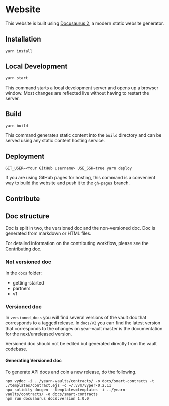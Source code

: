 # Website

This website is built using [Docusaurus 2](https://docusaurus.io/), a modern static website generator.

## Installation

```console
yarn install
```

## Local Development

```console
yarn start
```

This command starts a local development server and opens up a browser window. Most changes are reflected live without having to restart the server.

## Build

```console
yarn build
```

This command generates static content into the `build` directory and can be served using any static content hosting service.

## Deployment

```console
GIT_USER=<Your GitHub username> USE_SSH=true yarn deploy
```

If you are using GitHub pages for hosting, this command is a convenient way to build the website and push it to the `gh-pages` branch.


## Contribute

## Doc structure

Doc is split in two, the versioned doc and the non-versioned doc.
Doc is generated from markdown or HTML files.

For detailed information on the contributing workflow, please see the [Contributing doc](CONTRIBUTING.md).

### Not versioned doc

In the `docs` folder:

- getting-started
- partners
- v1

### Versioned doc

In `versioned_docs` you will find several versions of the vault doc that corresponds to a tagged release. In `docs/v2` you can find the latest version that corresponds to the changes on year-vault master is the documentation for the next/unreleased version.

Versioned doc should not be edited but generated directly from the vault codebase.

#### Generating Versioned doc

To generate API docs and coin a new release, do the following.
```
npx vydoc -i ../yearn-vaults/contracts/ -o docs/smart-contracts -t ./templates/contract.ejs -c ~/.vvm/vyper-0.2.11
npx solidity-docgen --templates=templates -i ../yearn-vaults/contracts/ -o docs/smart-contracts
npm run docusaurus docs:version 1.0.0
```
